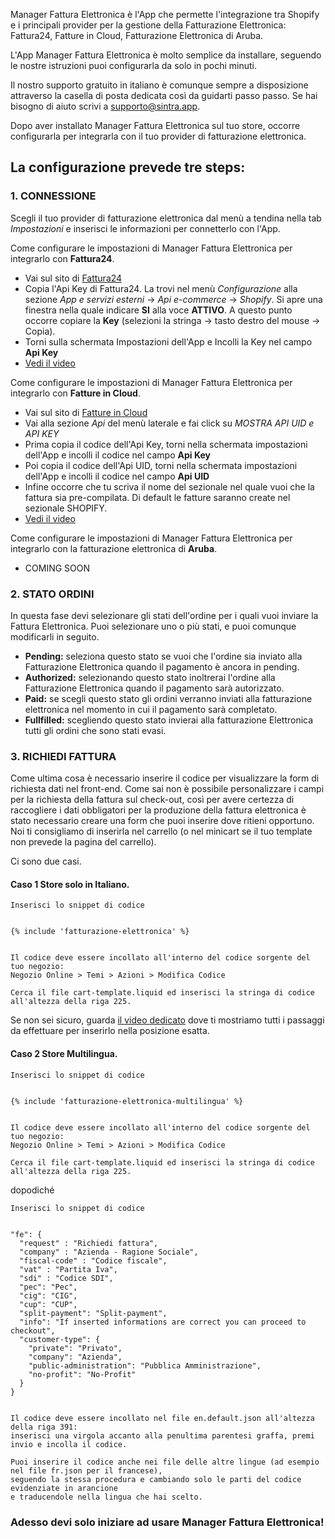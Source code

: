 Manager Fattura Elettronica è l'App che permette l'integrazione tra Shopify e i principali provider per la gestione della Fatturazione Elettronica: Fattura24, Fatture in Cloud, Fatturazione Elettronica di Aruba.

L'App Manager Fattura Elettronica è molto semplice da installare, seguendo le nostre istruzioni puoi configurarla da solo in pochi minuti.

Il nostro supporto gratuito in italiano è comunque sempre a disposizione attraverso la casella di posta dedicata così da guidarti passo passo. Se hai bisogno di aiuto scrivi a [supporto@sintra.app](mailto:supporto@sintra.app).

Dopo aver installato Manager Fattura Elettronica sul tuo store, occorre configurarla per integrarla con il tuo provider di fatturazione elettronica.

## La configurazione prevede tre steps:

### 1. CONNESSIONE
Scegli il tuo provider di fatturazione elettronica dal menù a tendina nella tab *Impostazioni* e inserisci le informazioni per connetterlo con l'App.   


Come configurare le impostazioni di Manager Fattura Elettronica per integrarlo con **Fattura24**.  

- Vai sul sito di [Fattura24](https://www.fattura24.com/)
- Copia l'Api Key di Fattura24. La trovi nel menù *Configurazione* alla sezione *App e servizi esterni* -> *Api e-commerce* -> *Shopify*. Si apre una finestra nella quale indicare **SI** alla voce **ATTIVO**. A questo punto occorre copiare la **Key** (selezioni la stringa -> tasto destro del mouse -> Copia).
- Torni sulla schermata Impostazioni dell'App e Incolli la Key nel campo **Api Key**
- [Vedi il video](https://managerfatturaelettronica.sintra.app/guida-all_installazione.html#step1)


Come configurare le impostazioni di Manager Fattura Elettronica per integrarlo con **Fatture in Cloud**.

- Vai sul sito di [Fatture in Cloud](https://secure.fattureincloud.it/)
- Vai alla sezione *Api* del menù laterale e fai click su *MOSTRA API UID e API KEY*
- Prima copia il codice dell'Api Key, torni nella schermata impostazioni dell'App e incolli il codice nel campo **Api Key**
- Poi copia il codice dell'Api UID, torni nella schermata impostazioni dell'App e incolli il codice nel campo **Api UID**
- Infine occorre che tu scriva il nome del sezionale nel quale vuoi che la fattura sia pre-compilata. Di default le fatture saranno create nel sezionale SHOPIFY.
- [Vedi il video](https://managerfatturaelettronica.sintra.app/guida-all_installazione.html#step1)


Come configurare le impostazioni di Manager Fattura Elettronica per integrarlo con la fatturazione elettronica di **Aruba**.

- COMING SOON


### 2. STATO ORDINI
In questa fase devi selezionare gli stati dell'ordine per i quali vuoi inviare la Fattura Elettronica. Puoi selezionare uno o più stati, e puoi comunque modificarli in seguito.

- **Pending:** seleziona questo stato se vuoi che l'ordine sia inviato alla Fatturazione Elettronica quando il pagamento è ancora in pending.
- **Authorized:** selezionando questo stato inoltrerai l'ordine alla Fatturazione Elettronica quando il pagamento sarà autorizzato.
- **Paid:** se scegli questo stato gli ordini verranno inviati alla fatturazione elettronica nel momento in cui il pagamento sarà completato.
- **Fullfilled:** scegliendo questo stato invierai alla fatturazione Elettronica tutti gli ordini che sono stati evasi.


### 3. RICHIEDI FATTURA

Come ultima cosa è necessario inserire il codice per visualizzare la form di richiesta dati nel front-end. Come sai non è possibile personalizzare i campi per la richiesta della fattura sul check-out, così per avere certezza di raccogliere i dati obbligatori per la produzione della fattura elettronica è stato necessario creare una form che puoi inserire dove ritieni opportuno. Noi ti consigliamo di inserirla nel carrello (o nel minicart se il tuo template non prevede la pagina del carrello).

Ci sono due casi.

#### Caso 1 Store solo in Italiano. 

``` 
Inserisci lo snippet di codice


{% include 'fatturazione-elettronica' %}


Il codice deve essere incollato all'interno del codice sorgente del tuo negozio: 
Negozio Online > Temi > Azioni > Modifica Codice

Cerca il file cart-template.liquid ed inserisci la stringa di codice all'altezza della riga 225.

```

Se non sei sicuro, guarda [il video dedicato](https://managerfatturaelettronica.sintra.app/guida-all_installazione.html) dove ti mostriamo tutti i passaggi da effettuare per inserirlo nella posizione esatta.

#### Caso 2 Store Multilingua. 

``` 
Inserisci lo snippet di codice


{% include 'fatturazione-elettronica-multilingua' %}


Il codice deve essere incollato all'interno del codice sorgente del tuo negozio: 
Negozio Online > Temi > Azioni > Modifica Codice

Cerca il file cart-template.liquid ed inserisci la stringa di codice all'altezza della riga 225.

```
dopodiché

``` 
Inserisci lo snippet di codice


"fe": {
  "request" : "Richiedi fattura",
  "company" : "Azienda - Ragione Sociale",
  "fiscal-code" : "Codice fiscale",
  "vat" : "Partita Iva",
  "sdi" : "Codice SDI",
  "pec": "Pec",
  "cig": "CIG",
  "cup": "CUP",
  "split-payment": "Split-payment",
  "info": "If inserted informations are correct you can proceed to checkout",
  "customer-type": {
    "private": "Privato",
    "company": "Azienda",
    "public-administration": "Pubblica Amministrazione",
    "no-profit": "No-Profit"
  }
}


Il codice deve essere incollato nel file en.default.json all'altezza della riga 391: 
inserisci una virgola accanto alla penultima parentesi graffa, premi invio e incolla il codice.

Puoi inserire il codice anche nei file delle altre lingue (ad esempio nel file fr.json per il francese), 
seguendo la stessa procedura e cambiando solo le parti del codice evidenziate in arancione 
e traducendole nella lingua che hai scelto.

```

### Adesso devi solo iniziare ad usare Manager Fattura Elettronica!

